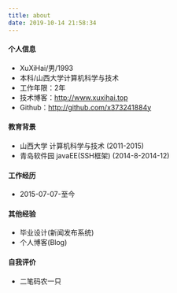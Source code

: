 ```yaml
---
title: about
date: 2019-10-14 21:58:34
---
```



#### 个人信息
 - XuXiHai/男/1993
 - 本科/山西大学计算机科学与技术
 - 工作年限：2年
 - 技术博客：http://www.xuxihai.top
 - Github：http://github.com/x373241884y
#### 教育背景
 - 山西大学 计算机科学与技术  (2011-2015)
 - 青岛软件园 javaEE(SSH框架)  (2014-8-2014-12)
#### 工作经历
 - 2015-07-07-至今
#### 其他经验
 - 毕业设计(新闻发布系统)
 - 个人博客(Blog)
#### 自我评价
 - 二笔码农一只